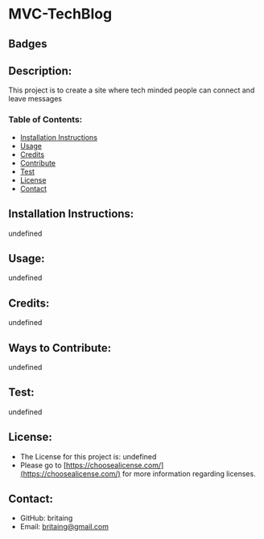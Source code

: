 
  # MVC-TechBlog 
  ## Badges
   
  ## Description:
  This project is to create a site where tech minded people can connect and leave messages
 
  ### Table of Contents:
  
  * [Installation Instructions](#installation)
  * [Usage](#usage)
  * [Credits](#credits)
  * [Contribute](#contribute)
  * [Test](#test)
  * [License](#license)
  * [Contact](#contact)
  
  ## Installation Instructions: 
  undefined
  ## Usage:
  undefined
  ## Credits:
  undefined
  ## Ways to Contribute:
  undefined
  ## Test:
  undefined
  ## License:
  * The License for this project is: undefined
  * Please go to [https://choosealicense.com/](https://choosealicense.com/) for more information regarding
  licenses.
  ## Contact:
  * GitHub: britaing
  * Email:  britaing@gmail.com
